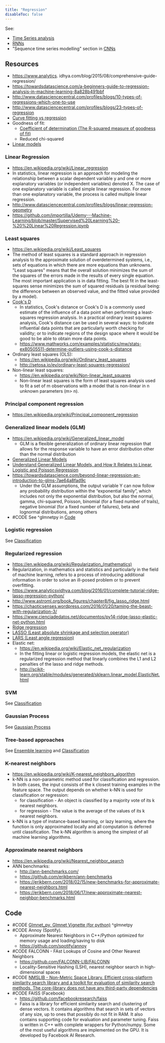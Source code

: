 ```yaml
---
title: "Regression"
disableToc: false 
---
```


See: 
- [Time Series analysis](AI/Time%20Series%20analysis.md)
- [RNNs](AI/Deep%20learning/RNNs.md)
- "Sequence time series modelling" section in [CNNs](AI/Deep%20Learning/CNNs.md) 


## Resources
- https://www.analytics. idhya.com/blog/2015/08/comprehensive-guide-regression/
- https://towardsdatascience.com/a-beginners-guide-to-regression-analysis-in-machine-learning-8a828b491bbf
- http://www.datasciencecentral.com/profiles/blogs/10-types-of-regressions-which-one-to-use
- http://www.datasciencecentral.com/profiles/blogs/23-types-of-regression
- [Curve fitting vs regression](https://blog.datazar.com/curve-fitting-vs-regression-752ce295b0b1)
- Goodness of fit:
	- [Coefficient of determination (The R-squared measure of goodness of fit)](http://blog.minitab.com/blog/adventures-in-statistics-2/regression-analysis-how-do-i-interpret-r-squared-and-assess-the-goodness-of-fit)
	- Reduced chi-squared
- [Linear models](http://scikit-learn.org/stable/modules/linear_model.html)


### Linear Regression
- https://en.wikipedia.org/wiki/Linear_regression
- In statistics, linear regression is an approach for modeling the relationship between a scalar dependent variable y and one or more explanatory variables (or independent variables) denoted X. The case of one explanatory variable is called simple linear regression. For more than one explanatory variable, the process is called multiple linear regression.
- http://www.datasciencecentral.com/profiles/blogs/linear-regression-geometry
- https://github.com/jmportilla/Udemy---Machine-Learning/blob/master/Supervised%20Learning%20-%20%20Linear%20Regression.ipynb

### Least squares
- https://en.wikipedia.org/wiki/Least_squares
- The method of least squares is a standard approach in regression analysis to the approximate solution of overdetermined systems, i.e., sets of equations in which there are more equations than unknowns. "Least squares" means that the overall solution minimizes the sum of the squares of the errors made in the results of every single equation. The most important application is in data fitting. The best fit in the least-squares sense minimizes the sum of squared residuals (a residual being: the difference between an observed value, and the fitted value provided by a model).
- [Cook's D](https://en.wikipedia.org/wiki/Cook%27s_distance)
	- In statistics, Cook's distance or Cook's D is a commonly used estimate of the influence of a data point when performing a least-squares regression analysis. In a practical ordinary least squares analysis, Cook's distance can be used in several ways: to indicate influential data points that are particularly worth checking for validity; or to indicate regions of the design space where it would be good to be able to obtain more data points.
	- https://www.mathworks.com/examples/statistics/mw/stats-ex80505511-determine-outliers-using-cook-s-distance
- Ordinary least squares (OLS): 
	- https://en.wikipedia.org/wiki/Ordinary_least_squares
	- http://setosa.io/ev/ordinary-least-squares-regression/
- Non-linear least squares: 
	- https://en.wikipedia.org/wiki/Non-linear_least_squares
	- Non-linear least squares is the form of least squares analysis used to fit a set of m observations with a model that is non-linear in n unknown parameters (m> n).

### Principal component regression
- https://en.wikipedia.org/wiki/Principal_component_regression

### Generalized linear models (GLM)
- https://en.wikipedia.org/wiki/Generalized_linear_model
	- GLM is a flexible generalization of ordinary linear regression that allows for the response variable to have an error distribution other than the normal distribution
- [Generalized Linear Models](https://scikit-learn.org/0.15/modules/linear_model.html)
- [Understand Generalized Linear Models, and How It Relates to Linear, Logistic and Poisson Regression](https://towardsdatascience.com/understand-generalized-linear-models-and-how-it-relates-to-linear-logistic-and-poisson-regression-53f3aea8a9d)
- https://towardsdatascience.com/beyond-linear-regression-an-introduction-to-glms-7ae64a8fad9c
	- Under the GLM assumptions, the output variable Y can now follow any probability distribution within the “exponential family”, which includes not only the exponential distribution, but also the normal, gamma, chi-squared, Poisson, binomial (for a fixed number of trails), negative binomial (for a fixed number of failures), beta and lognormal distributions, among others
- #CODE See ^glmnetpy in [Code](#Code)
 
### Logistic regression 
See [Classification](AI/Supervised%20Learning/Classification.md)

### Regularized regression
- https://en.wikipedia.org/wiki/Regularization_(mathematics)
- Regularization, in mathematics and statistics and particularly in the field of machine learning, refers to a process of introducing additional information in order to solve an ill-posed problem or to prevent overfitting.
- https://www.analyticsvidhya.com/blog/2016/01/complete-tutorial-ridge-lasso-regression-python/
- http://www.astroml.org/book_figures/chapter8/fig_lasso_ridge.html
- https://chaoticsenses.wordpress.com/2016/01/20/taming-the-beast-with-regularization-3/
- https://www.cienciadedatos.net/documentos/py14-ridge-lasso-elastic-net-python.html
- [Ridge regression](https://en.wikipedia.org/wiki/Tikhonov_regularization)
- [LASSO (Least absolute shrinkage and selection operator)](https://en.wikipedia.org/wiki/Lasso_(statistics))
- [LARS (Least angle regression)](https://en.wikipedia.org/wiki/Least-angle_regression)
- Elastic net: 
	- https://en.wikipedia.org/wiki/Elastic_net_regularization
	- In the fitting linear or logistic regression models, the elastic net is a regularized regression method that linearly combines the L1 and L2 penalties of the lasso and ridge methods.
	- http://scikit-learn.org/stable/modules/generated/sklearn.linear_model.ElasticNet.html

### SVM
See [Classification](AI/Supervised%20Learning/Classification.md)

### Gaussian Process
See [Gaussian Process](AI/Supervised%20Learning/Gaussian%20Process.md)

### Tree-based approaches
See [Ensemble learning](AI/Supervised%20Learning/Ensemble%20learning.md) and [Classification](AI/Supervised%20Learning/Classification.md)

### K-nearest neighbors
- https://en.wikipedia.org/wiki/K-nearest_neighbors_algorithm
- k-NN is a non-parametric method used for classification and regression. In both cases, the input consists of the k closest training examples in the feature space. The output depends on whether k-NN is used for classification or regression:
	- for classification - An object is classified by a majority vote of its k nearest neighbors.
	- for regression - The value is the average of the values of its k nearest neighbors.
- k-NN is a type of instance-based learning, or lazy learning, where the function is only approximated locally and all computation is deferred until classification. The k-NN algorithm is among the simplest of all machine learning algorithms.

### Approximate nearest neighbors
- https://en.wikipedia.org/wiki/Nearest_neighbor_search
- ANN benchmarks:
	- http://ann-benchmarks.com/
	- https://github.com/erikbern/ann-benchmarks
	- https://erikbern.com/2018/02/15/new-benchmarks-for-approximate-nearest-neighbors.html
	- https://erikbern.com/2018/06/17/new-approximate-nearest-neighbor-benchmarks.html


## Code
- #CODE [Glmnet_py. Glmnet Vignette (for python)](https://github.com/bbalasub1/glmnet_python) ^glmnetpy
- #CODE Annoy (Spotify). 
	- Approximate Nearest Neighbors in C++/Python optimized for memory usage and loading/saving to disk
	- https://github.com/spotify/annoy
- #CODE FALCONN - FAst Lookups of Cosine and Other Nearest Neighbors
	- https://github.com/FALCONN-LIB/FALCONN
	- Locality-Sensitive Hashing (LSH), nearest neighbor search in high-dimensional spaces
- #CODE [NMSLIB - Non-Metric Space Library. Efficient cross-platform similarity search library and a toolkit for evaluation of similarity search methods. The core-library does not have any third-party dependencies](https://github.com/nmslib/nmslib)
- #CODE FAISS (Facebook)
	- https://github.com/facebookresearch/faiss
	- Faiss is a library for efficient similarity search and clustering of dense vectors. It contains algorithms that search in sets of vectors of any size, up to ones that possibly do not fit in RAM. It also contains supporting code for evaluation and parameter tuning. Faiss is written in C++ with complete wrappers for Python/numpy. Some of the most useful algorithms are implemented on the GPU. It is developed by Facebook AI Research.
